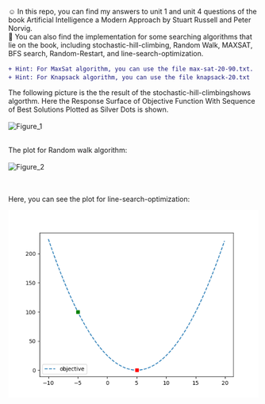 :relaxed:	 In this repo, you can find my answers to unit 1 and unit 4 questions of the book Artificial Intelligence a Modern Approach by Stuart Russell and Peter Norvig.
<br/>
:slightly_smiling_face: You can also find the implementation for some searching algorithms that lie on the book, including stochastic-hill-climbing, Random Walk, MAXSAT, BFS search, Random-Restart, and line-search-optimization.
<br/>

```diff
+ Hint: For MaxSat algorithm, you can use the file max-sat-20-90.txt.
+ Hint: For Knapsack algorithm, you can use the file knapsack-20.txt


```




The following picture is the the result of the stochastic-hill-climbingshows algorthm. Here the Response Surface of Objective Function With Sequence of Best Solutions Plotted as Silver Dots is shown. 
<br/>
<br/>
![Figure_1](https://user-images.githubusercontent.com/23177625/212638448-f9ec6f65-ce98-490b-a233-b77e56fe9edd.png)
<br/>
<br/>

The plot for Random walk algorithm:
<br/>
<br/>
![Figure_2](https://user-images.githubusercontent.com/23177625/212658649-4f2f44f5-03ca-4dd6-840a-c704cc184b49.png)

<br/>
<br/>
Here, you can see the plot for line-search-optimization:

![My Image](Figure_3.png)
